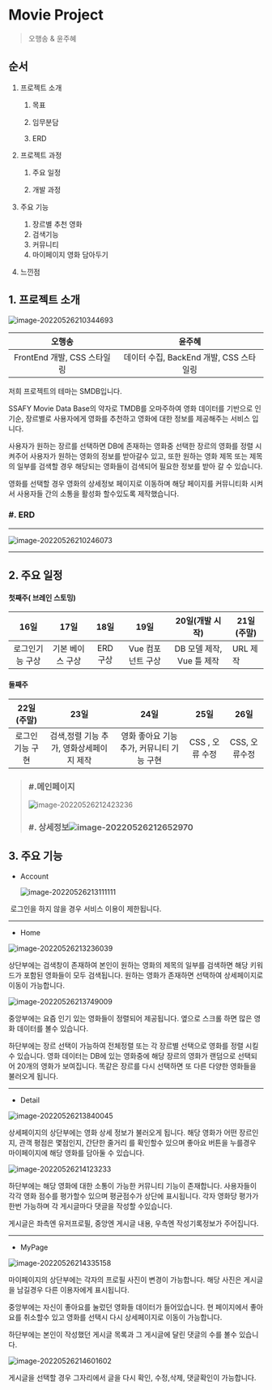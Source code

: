 # Movie Project

>오행송 & 윤주혜



## 순서

1. 프로젝트 소개

   1. 목표

   2. 임무분담

   3. ERD

      

2. 프로젝트 과정

   1. 주요 일정

   2. 개발 과정

      

3. 주요 기능

   1.  장르별 추천 영화
   2.  검색기능
   3.  커뮤니티
   4.  마이페이지 영화 담아두기
   
4.  느낀점



## 1. 프로젝트 소개



![image-20220526210344693](README.assets/image-20220526210344693.png)



|           오행송            |                 윤주혜                  |
| :-------------------------: | :-------------------------------------: |
| FrontEnd 개발, CSS 스타일링 | 데이터 수집, BackEnd 개발, CSS 스타일링 |



저희 프로젝트의 테마는 SMDB입니다.

SSAFY Movie Data Base의 약자로 TMDB를 오마주하여 영화 데이터를 기반으로 인기순, 장르별로 사용자에게 영화를 추천하고 영화에 대한 정보를 제공해주는 서비스 입니다.

사용자가 원하는 장르를 선택하면 DB에 존재하는 영화중 선택한 장르의 영화를 정렬 시켜주어 사용자가 원하는 영화의 정보를 받아갈수 있고, 또한 원하는 영화 제목 또는 제목의 일부를 검색할 경우 해당되는 영화들이 검색되어 필요한 정보를 받아 갈 수 있습니다.

영화를 선택할 경우 영화의 상세정보 페이지로 이동하며 해당 페이지를 커뮤니티화 시켜서 사용자들 간의 소통을 활성화 할수있도록 제작했습니다.





### #. ERD

------

![image-20220526210246073](README.assets/image-20220526210246073.png)



------











## 2. 주요 일정



#### 첫째주( 브레인 스토밍)

|      16일       |       17일       |   18일   |       19일        |      20일(개발 시작)      | 21일(주말) |
| :-------------: | :--------------: | :------: | :---------------: | :-----------------------: | ---------- |
| 로그인기능 구상 | 기본 베이스 구상 | ERD 구상 | Vue 컴포넌트 구상 | DB 모델 제작, Vue 틀 제작 | URL 제작   |



#### 둘째주

|   22일(주말)    |                   23일                   |                    24일                    |       25일       |     26일      |
| :-------------: | :--------------------------------------: | :----------------------------------------: | :--------------: | :-----------: |
| 로그인기능 구현 | 검색,정렬 기능 추가, 영화상세페이지 제작 | 영화 좋아요 기능 추가,  커뮤니티 기능 구현 | CSS  , 오류 수정 | CSS, 오류수정 |





> ### #.메인페이지
>
> ![image-20220526212423236](README.assets/image-20220526212423236.png)
>
> 
>
> 
>
> ### #. 상세정보![image-20220526212652970](README.assets/image-20220526212652970.png)















## 3. 주요 기능



- Account

  ![image-20220526213111111](README.assets/image-20220526213111111.png)



​																	로그인을 하지 않을 경우 서비스 이용이 제한됩니다.

------



- Home

![image-20220526213236039](README.assets/image-20220526213236039.png)



상단부에는 검색창이 존재하여 본인이 원하는 영화의  제목의 일부를 검색하면 해당 키워드가 포함된 영화들이 모두 검색됩니다. 원하는 영화가 존재하면 선택하여 상세페이지로 이동이 가능합니다.

![image-20220526213749009](README.assets/image-20220526213749009.png)







중앙부에는 요즘 인기 있는 영화들이 정렬되어 제공됩니다. 옆으로 스크롤 하면 많은 영화 데이터를 볼수 있습니다.



하단부에는 장르 선택이 가능하여 전체정렬 또는 각 장르별 선택으로 영화를 정렬 시킬 수 있습니다. 영화 데이터는 DB에 있는 영화중에 해당 장르의 영화가 랜덤으로 선택되어 20개의 영화가 보여집니다. 똑같은 장르를 다시 선택하면 또 다른 다양한 영화들을 불러오게 됩니다.



------



- Detail

![image-20220526213840045](README.assets/image-20220526213840045.png)



상세페이지의 상단부에는 영화 상세 정보가 불러오게 됩니다. 해당 영화가 어떤 장르인지, 관객 평점은 몇점인지, 간단한 줄거리 를 확인할수 있으며 좋아요 버튼을 누를경우 마이페이지에 해당 영화를 담아둘 수 있습니다.





![image-20220526214123233](README.assets/image-20220526214123233.png)



하단부에는 해당 영화에 대한 소통이 가능한 커뮤니티 기능이 존재합니다.  사용자들이 각각 영화 점수를 평가할수 있으며 평균점수가 상단에 표시됩니다. 각자 영화당 평가가 한번 가능하며 각 게시글마다 댓글을 작성할 수있습니다.

게시글은 좌측엔 유저프로필, 중앙엔 게시글 내용, 우측엔 작성기록정보가 주어집니다.



------



- MyPage

  

![image-20220526214335158](README.assets/image-20220526214335158.png)



마이페이지의 상단부에는 각자의 프로필 사진이 변경이 가능합니다. 해당 사진은 게시글을 남길경우 다른 이용자에게 표시됩니다.



중앙부에는 자신이 좋아요를 눌렀던 영화들 데이터가 들어있습니다. 현 페이지에서 좋아요를 취소할수 있고 영화를 선택시 다시 상세페이지로 이동이 가능합니다.



하단부에는 본인이 작성했던 게시글 목록과 그 게시글에 달린 댓글의 수를 볼수 있습니다.

![image-20220526214601602](README.assets/image-20220526214601602.png)

게시글을 선택할 경우 그자리에서 글을 다시 확인, 수정,삭제, 댓글확인이 가능합니다.
